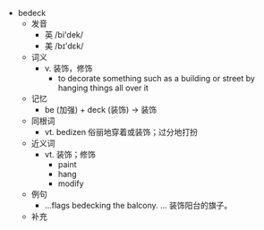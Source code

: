 - bedeck
  - 发音
    - 英 /bi'dek/
    - 美 /bɪ'dɛk/
  - 词义
    - v. 装饰，修饰
      - to decorate something such as a building or street by hanging things all over it
  - 记忆
    - be (加强) + deck (装饰) → 装饰
  - 同根词
    - vt. bedizen 俗丽地穿着或装饰；过分地打扮
  - 近义词
    - vt. 装饰；修饰
      - paint
      - hang
      - modify
  - 例句
    - ...flags bedecking the balcony. ... 装饰阳台的旗子。
  - 补充